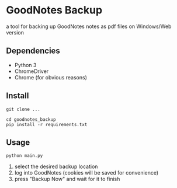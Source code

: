 # GoodNotes Backup

a tool for backing up GoodNotes notes as pdf files on Windows/Web version

## Dependencies

- Python 3
- ChromeDriver
- Chrome (for obvious reasons)

## Install

```console
git clone ...
```

```console
cd goodnotes_backup
pip install -r requirements.txt
```

## Usage

```console
python main.py
```

1. select the desired backup location
2. log into GoodNotes (cookies will be saved for convenience)
3. press "Backup Now" and wait for it to finish
